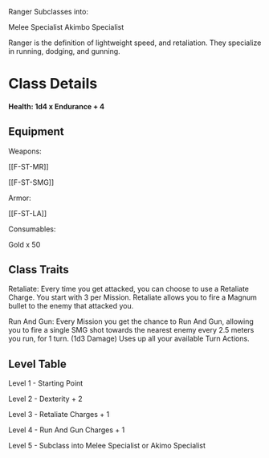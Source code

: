 Ranger Subclasses into:

Melee Specialist
Akimbo Specialist

Ranger is the definition of lightweight speed, and retaliation. They specialize in running, dodging, and gunning.

# Class Details
#### Health: 1d4 x Endurance + 4

## Equipment

Weapons:

[[F-ST-MR]]

[[F-ST-SMG]]

Armor:

[[F-ST-LA]]

Consumables:

Gold x 50

## Class Traits

Retaliate:
Every time you get attacked, you can choose to use a Retaliate Charge. You start with 3 per Mission.
Retaliate allows you to fire a Magnum bullet to the enemy that attacked you.

Run And Gun:
Every Mission you get the chance to Run And Gun, allowing you to fire a single SMG shot towards the nearest enemy every 2.5 meters you run, for 1 turn. (1d3 Damage)
Uses up all your available Turn Actions.

## Level Table

Level 1 - Starting Point

Level 2 - Dexterity + 2

Level 3 - Retaliate Charges + 1

Level 4 - Run And Gun Charges + 1

Level 5 - Subclass into Melee Specialist or Akimo Specialist